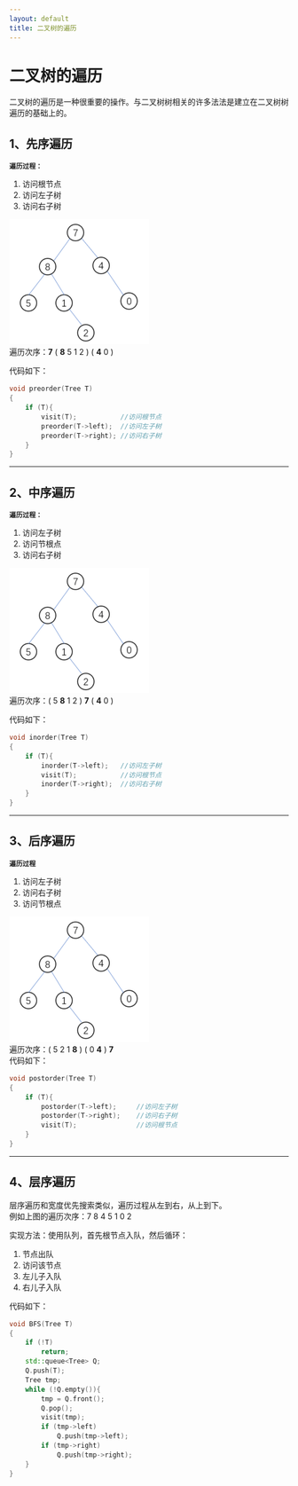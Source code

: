 ```yaml
---
layout: default
title: 二叉树的遍历
---
```



# 二叉树的遍历
二叉树的遍历是一种很重要的操作。与二叉树树相关的许多法法是建立在二叉树树遍历的基础上的。

## 1、先序遍历
**`遍历过程：`**
<ol>
    <li>访问根节点
    <li>访问左子树
    <li>访问右子树
</ol>

![](images/TreeTraversal.png)  
遍历次序：**7** ( **8** 5 1 2 ) ( **4** 0 )

代码如下：
```c++
void preorder(Tree T)
{
    if (T){   
        visit(T);           //访问根节点
        preorder(T->left);  //访问左子树
        preorder(T->right); //访问右子树
    }
}
```
***

## 2、中序遍历
**`遍历过程：`**
<ol>
    <li>访问左子树
    <li>访问节根点
    <li>访问右子树
</ol>

![](images/TreeTraversal.png)  
遍历次序：( 5 **8** 1 2 ) **7** ( **4** 0 )   

代码如下：
```c++
void inorder(Tree T)
{
    if (T){
        inorder(T->left);   //访问左子树
        visit(T);           //访问根节点
        inorder(T->right);  //访问右子树
    }
}
```
***

## 3、后序遍历
**`遍历过程`**
<ol>
    <li>访问左子树
    <li>访问右子树
    <li>访问节根点
</ol>

![](images/TreeTraversal.png)  
遍历次序：( 5 2 1 **8** ) ( 0 **4** ) **7**  
代码如下：
```c++
void postorder(Tree T)
{
    if (T){
        postorder(T->left);     //访问左子树
        postorder(T->right);    //访问右子树
        visit(T);               //访问根节点
    }
}
```



***

## 4、层序遍历
层序遍历和宽度优先搜索类似，遍历过程从左到右，从上到下。    
例如上图的遍历次序：7 8 4 5 1 0 2
    
实现方法：使用队列，首先根节点入队，然后循环：  
1. 节点出队  
1. 访问该节点    
1. 左儿子入队  
1. 右儿子入队  

代码如下：
```c++
void BFS(Tree T)
{
    if (!T)
        return;
    std::queue<Tree> Q;
    Q.push(T);
    Tree tmp;
    while (!Q.empty()){
        tmp = Q.front();
        Q.pop();
        visit(tmp);
        if (tmp->left)
            Q.push(tmp->left);
        if (tmp->right)
            Q.push(tmp->right);
    }
}
```